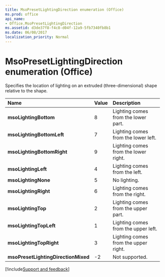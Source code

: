 ```yaml
---
title: MsoPresetLightingDirection enumeration (Office)
ms.prod: office
api_name:
- Office.MsoPresetLightingDirection
ms.assetid: d3de37f8-f4c8-d04f-12a9-5fb7340fb8b1
ms.date: 06/08/2017
localization_priority: Normal
---
```



# MsoPresetLightingDirection enumeration (Office)

Specifies the location of lighting on an extruded (three-dimensional) shape relative to the shape.



|Name|Value|Description|
|:-----|:-----|:-----|
|**msoLightingBottom**|8|Lighting comes from the lower part.|
|**msoLightingBottomLeft**|7|Lighting comes from the lower left.|
|**msoLightingBottomRight**|9|Lighting comes from the lower right.|
|**msoLightingLeft**|4|Lighting comes from the left.|
|**msoLightingNone**|5|No lighting.|
|**msoLightingRight**|6|Lighting comes from the right.|
|**msoLightingTop**|2|Lighting comes from the upper part.|
|**msoLightingTopLeft**|1|Lighting comes from the upper left.|
|**msoLightingTopRight**|3|Lighting comes from the upper right.|
|**msoPresetLightingDirectionMixed**|-2|Not supported.|

[!include[Support and feedback](~/includes/feedback-boilerplate.md)]
